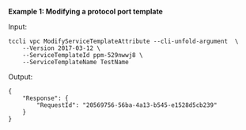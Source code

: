 **Example 1: Modifying a protocol port template**



Input: 

```
tccli vpc ModifyServiceTemplateAttribute --cli-unfold-argument  \
    --Version 2017-03-12 \
    --ServiceTemplateId ppm-529nwwj8 \
    --ServiceTemplateName TestName
```

Output: 
```
{
    "Response": {
        "RequestId": "20569756-56ba-4a13-b545-e1528d5cb239"
    }
}
```

